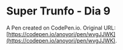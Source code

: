# Super Trunfo - Dia 9

A Pen created on CodePen.io. Original URL: [https://codepen.io/anoyori/pen/wvgJJWK](https://codepen.io/anoyori/pen/wvgJJWK).


